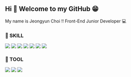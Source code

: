 ## Hi 👋 Welcome to my GitHub 😁
My name is Jeongyun Choi ‼ Front-End Junior Developer 💻

### 🌈 SKILL
<img src="https://img.shields.io/badge/python-3776AB?style=flat-square&logo=Python&logoColor=white">
<img src="https://img.shields.io/badge/html5-E34F26?style=flat-square&logo=HTML5&logoColor=white">
<img src="https://img.shields.io/badge/css3-1572B6?style=flat-square&logo=CSS3&logoColor=white">
<img src="https://img.shields.io/badge/javascript-F7DF1E?style=flat-square&logo=JavaScript&logoColor=white">
<img src="https://img.shields.io/badge/JAVA-007396?style=for-the-badge&logo=JAVA&logoColor=white">
<img src="https://img.shields.io/badge/MySQL-4479A1?style=for-the-badge&logo=MySQL&logoColor=white">
<img src="https://img.shields.io/badge/Oracle-F80000?style=for-the-badge&logo=Oracle&logoColor=white">

### 🌈 TOOL
<img src="https://img.shields.io/badge/Eclipse-2C2255?style=for-the-badge&logo=Eclipse%20IDE&logoColor=white">
<img src="https://img.shields.io/badge/github-181717?style=for-the-badge&logo=github&logoColor=white">
<img src="https://img.shields.io/badge/aws-232F3E?style=for-the-badge&logo=aws&logoColor=white">


<!--
**jeong-yooon/jeong-yooon** is a ✨ _special_ ✨ repository because its `README.md` (this file) appears on your GitHub profile.

Here are some ideas to get you started:

- 🔭 I’m currently working on ...
- 🌱 I’m currently learning ...
- 👯 I’m looking to collaborate on ...
- 🤔 I’m looking for help with ...
- 💬 Ask me about ...
- 📫 How to reach me: ...
- 😄 Pronouns: ...
- ⚡ Fun fact: ...
-->
